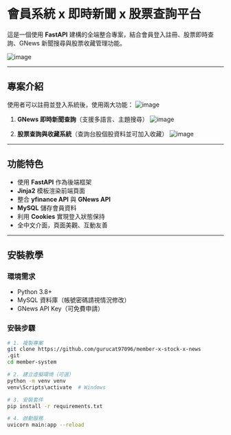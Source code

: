 # 會員系統 x 即時新聞 x 股票查詢平台

這是一個使用 **FastAPI** 建構的全端整合專案，結合會員登入註冊、股票即時查詢、GNews 新聞搜尋與股票收藏管理功能。

![image](https://github.com/user-attachments/assets/d5fa56dc-9860-434e-9c2d-2873e34c25ee)


---

##  專案介紹

使用者可以註冊並登入系統後，使用兩大功能：
![image](https://github.com/user-attachments/assets/db788d16-7a02-4e2f-a9b9-c821c223ed03)


1. **GNews 即時新聞查詢**（支援多語言、主題搜尋）
 ![image](https://github.com/user-attachments/assets/d1cebdbb-5cbd-4951-902c-a91f0e4273e6)

2. **股票查詢與收藏系統**（查詢台股個股資料並可加入收藏）
![image](https://github.com/user-attachments/assets/aedb3f8c-2e2e-4c70-989d-948e96971ab0)

---

##  功能特色

- 使用 **FastAPI** 作為後端框架
- **Jinja2** 模板渲染前端頁面
- 整合 **yfinance API** 與 **GNews API**
- **MySQL** 儲存會員資料
- 利用 **Cookies** 實現登入狀態保持
- 全中文介面，頁面美觀、互動友善

---

##  安裝教學

###  環境需求

- Python 3.8+
- MySQL 資料庫（帳號密碼請視情況修改）
- GNews API Key（可免費申請）

###  安裝步驟

```bash
# 1. 複製專案
git clone https://github.com/gurucat97096/member-x-stock-x-news
.git
cd member-system

# 2. 建立虛擬環境（可選）
python -m venv venv
venv\Scripts\activate  # Windows

# 3. 安裝套件
pip install -r requirements.txt

# 4. 啟動服務
uvicorn main:app --reload

